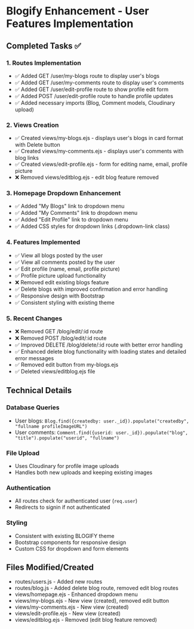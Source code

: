 # Blogify Enhancement - User Features Implementation

## Completed Tasks ✅

### 1. Routes Implementation
- ✅ Added GET /user/my-blogs route to display user's blogs
- ✅ Added GET /user/my-comments route to display user's comments
- ✅ Added GET /user/edit-profile route to show profile edit form
- ✅ Added POST /user/edit-profile route to handle profile updates
- ✅ Added necessary imports (Blog, Comment models, Cloudinary upload)

### 2. Views Creation
- ✅ Created views/my-blogs.ejs - displays user's blogs in card format with Delete button
- ✅ Created views/my-comments.ejs - displays user's comments with blog links
- ✅ Created views/edit-profile.ejs - form for editing name, email, profile picture
- ❌ Removed views/editblog.ejs - edit blog feature removed

### 3. Homepage Dropdown Enhancement
- ✅ Added "My Blogs" link to dropdown menu
- ✅ Added "My Comments" link to dropdown menu
- ✅ Added "Edit Profile" link to dropdown menu
- ✅ Added CSS styles for dropdown links (.dropdown-link class)

### 4. Features Implemented
- ✅ View all blogs posted by the user
- ✅ View all comments posted by the user
- ✅ Edit profile (name, email, profile picture)
- ✅ Profile picture upload functionality
- ❌ Removed edit existing blogs feature
- ✅ Delete blogs with improved confirmation and error handling
- ✅ Responsive design with Bootstrap
- ✅ Consistent styling with existing theme

### 5. Recent Changes
- ❌ Removed GET /blog/edit/:id route
- ❌ Removed POST /blog/edit/:id route
- ✅ Improved DELETE /blog/delete/:id route with better error handling
- ✅ Enhanced delete blog functionality with loading states and detailed error messages
- ✅ Removed edit button from my-blogs.ejs
- ✅ Deleted views/editblog.ejs file

## Technical Details

### Database Queries
- User blogs: `Blog.find({createdby: user._id}).populate("createdby", "fullname profileImageURL")`
- User comments: `Comment.find({userid: user._id}).populate("blog", "title").populate("userid", "fullname")`

### File Upload
- Uses Cloudinary for profile image uploads
- Handles both new uploads and keeping existing images

### Authentication
- All routes check for authenticated user (`req.user`)
- Redirects to signin if not authenticated

### Styling
- Consistent with existing BLOGIFY theme
- Bootstrap components for responsive design
- Custom CSS for dropdown and form elements

## Files Modified/Created
- routes/users.js - Added new routes
- routes/blog.js - Added delete blog route, removed edit blog routes
- views/homepage.ejs - Enhanced dropdown menu
- views/my-blogs.ejs - New view (created), removed edit button
- views/my-comments.ejs - New view (created)
- views/edit-profile.ejs - New view (created)
- views/editblog.ejs - Removed (edit blog feature removed)
